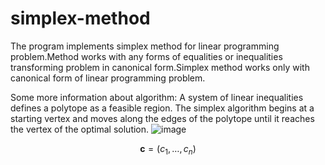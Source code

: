 # simplex-method

The program implements simplex method for linear programming problem.Method works with any forms of equalities or inequalities transforming problem in canonical form.Simplex method works only with canonical form of linear programming problem.  

Some more information about algorithm:
A system of linear inequalities defines a polytope as a feasible region. The simplex algorithm begins at a starting vertex and moves along the edges of the polytope until it reaches the vertex of the optimal solution.
![image](https://github.com/user-attachments/assets/6235584b-3d77-4cc2-8d43-394902e8cfe9)

$$\mathbf{c} = (c_1,\, \dots,\, c_n)$$
